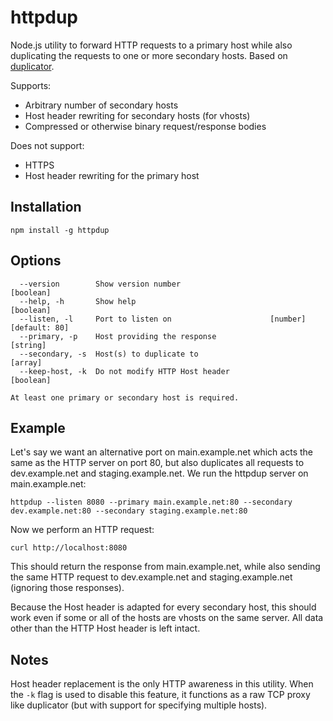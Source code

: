 # httpdup

Node.js utility to forward HTTP requests to a primary host while also duplicating the requests to one or more secondary hosts.
Based on [duplicator](https://github.com/agnoster/duplicator).

Supports:

* Arbitrary number of secondary hosts
* Host header rewriting for secondary hosts (for vhosts)
* Compressed or otherwise binary request/response bodies

Does not support:

* HTTPS
* Host header rewriting for the primary host

## Installation

`npm install -g httpdup`

## Options

```
  --version        Show version number                                 [boolean]
  --help, -h       Show help                                           [boolean]
  --listen, -l     Port to listen on                      [number] [default: 80]
  --primary, -p    Host providing the response                          [string]
  --secondary, -s  Host(s) to duplicate to                               [array]
  --keep-host, -k  Do not modify HTTP Host header                      [boolean]

At least one primary or secondary host is required.
```

## Example

Let's say we want an alternative port on main.example.net which acts the same as the HTTP server on port 80, but also duplicates all requests to dev.example.net and staging.example.net.
We run the httpdup server on main.example.net:

```
httpdup --listen 8080 --primary main.example.net:80 --secondary dev.example.net:80 --secondary staging.example.net:80
```

Now we perform an HTTP request:

```
curl http://localhost:8080
```

This should return the response from main.example.net, while also sending the same HTTP request to dev.example.net and staging.example.net (ignoring those responses).

Because the Host header is adapted for every secondary host, this should work even if some or all of the hosts are vhosts on the same server. All data other than the HTTP Host header is left intact.

## Notes

Host header replacement is the only HTTP awareness in this utility. When the `-k` flag is used to disable this feature, it functions as a raw TCP proxy like duplicator (but with support for specifying multiple hosts).
